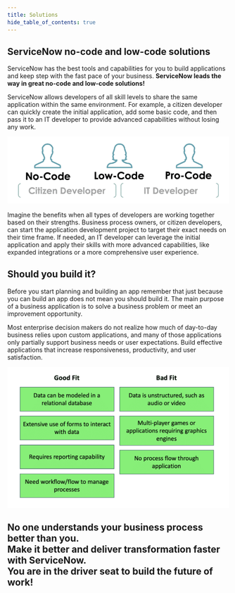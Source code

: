 ```yaml
---
title: Solutions
hide_table_of_contents: true
---
```


## ServiceNow no-code and low-code solutions

ServiceNow has the best tools and capabilities for you to build applications and keep step with the fast pace of your business. **ServiceNow leads the way in great no-code and low-code solutions!**

ServiceNow allows developers of all skill levels to share the same application within the same environment. For example, a citizen developer can quickly create the initial application, add some basic code, and then pass it to an IT developer to provide advanced capabilities without losing any work.

![](/img/lab-aemc/2023-09-06-16-27-07.png)

Imagine the benefits when all types of developers are working together based on their strengths. Business process owners, or citizen developers, can start the application development project to target their exact needs on their time frame. If needed, an IT developer can leverage the initial application and apply their skills with more advanced capabilities, like expanded integrations or a more comprehensive user experience.


## Should you build it?

Before you start planning and building an app remember that just because you can build an app does not mean you should build it. The main purpose of a business application is to solve a business problem or meet an improvement opportunity. 

Most enterprise decision makers do not realize how much of day-to-day business relies upon custom applications, and many of those applications only partially support business needs or user expectations. Build effective applications that increase responsiveness, productivity, and user satisfaction.

![](/img/lab-aemc/2023-09-06-16-54-18.png)



## No one understands your business process better than you.<br/>Make it better and deliver transformation faster with ServiceNow.<br/>You are in the driver seat to build the future of work!
